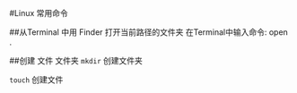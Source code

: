 #Linux 常用命令

##从Terminal 中用 Finder 打开当前路径的文件夹
在Terminal中输入命令:  open .


##创建 文件 文件夹
 `mkdir` 创建文件夹
 
 `touch` 创建文件 